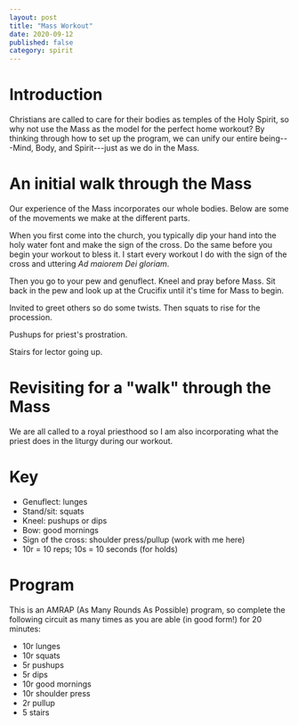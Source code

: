 ```yaml
---
layout: post
title: "Mass Workout"
date: 2020-09-12
published: false
category: spirit
---
```


# Introduction
Christians are called to care for their bodies as temples of the Holy Spirit, so why not use the Mass as the model for the perfect home workout? By thinking through how to set up the program, we can unify our entire being---Mind, Body, and Spirit---just as we do in the Mass.

# An initial walk through the Mass
Our experience of the Mass incorporates our whole bodies. Below are some of the movements we make at the different parts.

When you first come into the church, you typically dip your hand into the holy water font and make the sign of the cross. Do the same before you begin your workout to bless it. I start every workout I do with the sign of the cross and uttering _Ad maiorem Dei gloriam_.

Then you go to your pew and genuflect. Kneel and pray before Mass. Sit back in the pew and look up at the Crucifix until it's time for Mass to begin.

Invited to greet others so do some twists. Then squats to rise for the procession.

Pushups for priest's prostration.

Stairs for lector going up.

# Revisiting for a "walk" through the Mass
We are all called to a royal priesthood so I am also incorporating what the priest does in the liturgy during our workout.

# Key
- Genuflect: lunges
- Stand/sit: squats
- Kneel: pushups or dips
- Bow: good mornings
- Sign of the cross: shoulder press/pullup (work with me here)
- 10r = 10 reps; 10s = 10 seconds (for holds)

# Program
This is an AMRAP (As Many Rounds As Possible) program, so complete the following circuit as many times as you are able (in good form!) for 20 minutes:

- 10r lunges
- 10r squats
- 5r pushups
- 5r dips
- 10r good mornings
- 10r shoulder press
- 2r pullup
- 5 stairs

